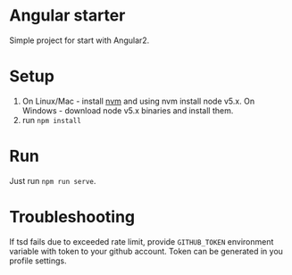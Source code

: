 # Angular starter

Simple project for start with Angular2.

# Setup

1. On Linux/Mac - install [nvm](https://github.com/creationix/nvm) and using nvm install node v5.x. On Windows - download node v5.x binaries and install them.
3. run `npm install`

# Run

Just run `npm run serve`.

# Troubleshooting

If tsd fails due to exceeded rate limit, provide `GITHUB_TOKEN` environment variable with token to your github account. Token can be generated in you profile settings.

